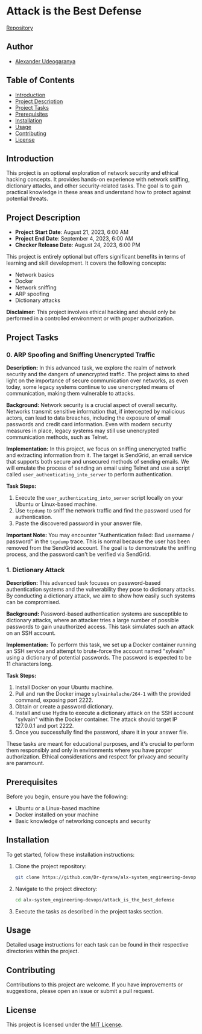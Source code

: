 # Attack is the Best Defense

[Repository](https://github.com/Dr-dyrane/alx-system_engineering-devops/attack_is_the_best_defense)

## Author

- [Alexander Udeogaranya](https://github.com/Dr-dyrane)

## Table of Contents

- [Introduction](#introduction)
- [Project Description](#project-description)
- [Project Tasks](#project-tasks)
- [Prerequisites](#prerequisites)
- [Installation](#installation)
- [Usage](#usage)
- [Contributing](#contributing)
- [License](#license)

## Introduction

This project is an optional exploration of network security and ethical hacking concepts. It provides hands-on experience with network sniffing, dictionary attacks, and other security-related tasks. The goal is to gain practical knowledge in these areas and understand how to protect against potential threats.

## Project Description

- **Project Start Date**: August 21, 2023, 6:00 AM
- **Project End Date**: September 4, 2023, 6:00 AM
- **Checker Release Date**: August 24, 2023, 6:00 PM

This project is entirely optional but offers significant benefits in terms of learning and skill development. It covers the following concepts:

- Network basics
- Docker
- Network sniffing
- ARP spoofing
- Dictionary attacks

**Disclaimer**: This project involves ethical hacking and should only be performed in a controlled environment or with proper authorization.

## Project Tasks

### 0. ARP Spoofing and Sniffing Unencrypted Traffic

**Description:**
In this advanced task, we explore the realm of network security and the dangers of unencrypted traffic. The project aims to shed light on the importance of secure communication over networks, as even today, some legacy systems continue to use unencrypted means of communication, making them vulnerable to attacks.

**Background:**
Network security is a crucial aspect of overall security. Networks transmit sensitive information that, if intercepted by malicious actors, can lead to data breaches, including the exposure of email passwords and credit card information. Even with modern security measures in place, legacy systems may still use unencrypted communication methods, such as Telnet.

**Implementation:**
In this project, we focus on sniffing unencrypted traffic and extracting information from it. The target is SendGrid, an email service that supports both secure and unsecured methods of sending emails. We will emulate the process of sending an email using Telnet and use a script called `user_authenticating_into_server` to perform authentication.

**Task Steps:**
1. Execute the `user_authenticating_into_server` script locally on your Ubuntu or Linux-based machine.
2. Use `tcpdump` to sniff the network traffic and find the password used for authentication.
3. Paste the discovered password in your answer file.

**Important Note:**
You may encounter "Authentication failed: Bad username / password" in the `tcpdump` trace. This is normal because the user has been removed from the SendGrid account. The goal is to demonstrate the sniffing process, and the password can't be verified via SendGrid.

### 1. Dictionary Attack

**Description:**
This advanced task focuses on password-based authentication systems and the vulnerability they pose to dictionary attacks. By conducting a dictionary attack, we aim to show how easily such systems can be compromised.

**Background:**
Password-based authentication systems are susceptible to dictionary attacks, where an attacker tries a large number of possible passwords to gain unauthorized access. This task simulates such an attack on an SSH account.

**Implementation:**
To perform this task, we set up a Docker container running an SSH service and attempt to brute-force the account named "sylvain" using a dictionary of potential passwords. The password is expected to be 11 characters long.

**Task Steps:**
1. Install Docker on your Ubuntu machine.
2. Pull and run the Docker image `sylvainkalache/264-1` with the provided command, exposing port 2222.
3. Obtain or create a password dictionary.
4. Install and use Hydra to execute a dictionary attack on the SSH account "sylvain" within the Docker container. The attack should target IP 127.0.0.1 and port 2222.
5. Once you successfully find the password, share it in your answer file.

These tasks are meant for educational purposes, and it's crucial to perform them responsibly and only in environments where you have proper authorization. Ethical considerations and respect for privacy and security are paramount.

## Prerequisites

Before you begin, ensure you have the following:

- Ubuntu or a Linux-based machine
- Docker installed on your machine
- Basic knowledge of networking concepts and security

## Installation

To get started, follow these installation instructions:

1. Clone the project repository:

   ```bash
   git clone https://github.com/Dr-dyrane/alx-system_engineering-devops.git
   ```

2. Navigate to the project directory:

   ```bash
   cd alx-system_engineering-devops/attack_is_the_best_defense
   ```

3. Execute the tasks as described in the project tasks section.

## Usage

Detailed usage instructions for each task can be found in their respective directories within the project.

## Contributing

Contributions to this project are welcome. If you have improvements or suggestions, please open an issue or submit a pull request.

## License

This project is licensed under the [MIT License](LICENSE).
